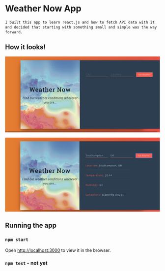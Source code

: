 # Weather Now App

```
I built this app to learn react.js and how to fetch API data with it and decided that starting with something small and simple was the way forward.
```

## How it looks!


<p><img src="firstappearance.png"></p>
<p><img src="afterenteringvalues.png"></p>


## Running the app

### `npm start`

Open [http://localhost:3000](http://localhost:3000) to view it in the browser.

### `npm test` - not yet
